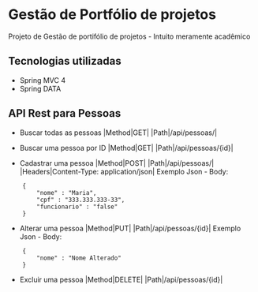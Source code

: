 # Gestão de Portfólio de projetos
Projeto de Gestão de portifólio de projetos - Intuito meramente acadêmico

## Tecnologias utilizadas
- Spring MVC 4
- Spring DATA

## API Rest para Pessoas
- Buscar todas as pessoas
|Method|GET|
|Path|/api/pessoas/|

- Buscar uma pessoa por ID
|Method|GET|
|Path|/api/pessoas/{id}|

- Cadastrar uma pessoa
|Method|POST|
|Path|/api/pessoas/|
|Headers|Content-Type: application/json|
Exemplo Json - Body: 
```
	{
		"nome" : "Maria",
		"cpf" : "333.333.333-33",
		"funcionario" : "false"
	}
```

- Alterar uma pessoa
|Method|PUT|
|Path|/api/pessoas/{id}|
Exemplo Json - Body: 
```
	{
		"nome" : "Nome Alterado"
	}
```

- Excluir uma pessoa
|Method|DELETE|
|Path|/api/pessoas/{id}|

